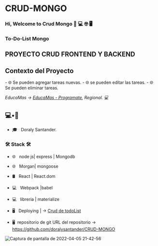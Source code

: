 # CRUD-MONGO


### Hi, Welcome to Crud Mongo 👋 💻 🤓 🖥
### To-Do-List Mongo
<h2>PROYECTO CRUD FRONTEND Y BACKEND</h2>
<h2>Contexto del Proyecto </h2>
- 🌐 Se pueden agregar tareas nuevas.
- 🌐 se pueden editar las tareas.
- 🌐  Se pueden eliminar tareas.




<p><em> EducaMas -> <a href="https://educamas.com.co/"> EducaMas - Programate</a>, Regional. 💻 </br>
</em></p>

<h2> 💻•👩  </h2>

- 🎓 &nbsp; Doraly Santander.

<h3>🛠 Stack 🛠 </h3>

- 🌐 &nbsp; node js| express | Mongodb
-  🌐 &nbsp; Morgan| mongoose
- 🛢 &nbsp; React | React.dom
- 💻 &nbsp; Webpack |babel
 - 💻 &nbsp;  libreria | materialize 
 
- 🖥 &nbsp; Deploying | -> <a href="https://tododoraly.herokuapp.com/">Crud de todoList</a>
 - 🖥&nbsp; repositorio de git URL del repositorio -> https://github.com/doralysantander/CRUD-MONGO


![Captura de pantalla de 2022-04-05 21-42-56](https://user-images.githubusercontent.com/86391179/161888046-e4ed3500-3bee-4436-8b73-e26c6a94eee7.jpg)
